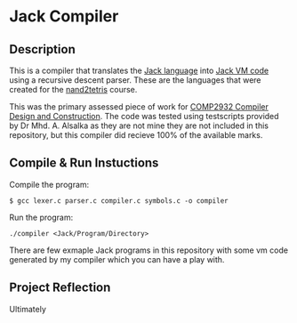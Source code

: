 # Jack Compiler

## Description

This is a compiler that translates the [Jack language](https://www.csie.ntu.edu.tw/~cyy/courses/introCS/17fall/lectures/handouts/lec13_Jack.pdf) into [Jack VM code](https://www.csie.ntu.edu.tw/~cyy/courses/introCS/17fall/lectures/handouts/lec12_VMII_4up.pdf) using a recursive descent parser. These are the languages that were created for the [nand2tetris](www.nand2tetris.org) course.

This was the primary assessed piece of work for [COMP2932 Compiler Design and Construction](https://webprod3.leeds.ac.uk/catalogue/dynmodules.asp?Y=201819&M=COMP-2932). The code was tested using testscripts provided by Dr Mhd. A. Alsalka as they are not mine they are not included in this repository, but this compiler did recieve 100% of the available marks.

## Compile & Run Instuctions

Compile the program:

```
$ gcc lexer.c parser.c compiler.c symbols.c -o compiler
```

Run the program:

```
./compiler <Jack/Program/Directory>
```

There are few exmaple Jack programs in this repository with some vm code generated by my compiler which you can have a play with.

## Project Reflection

Ultimately
